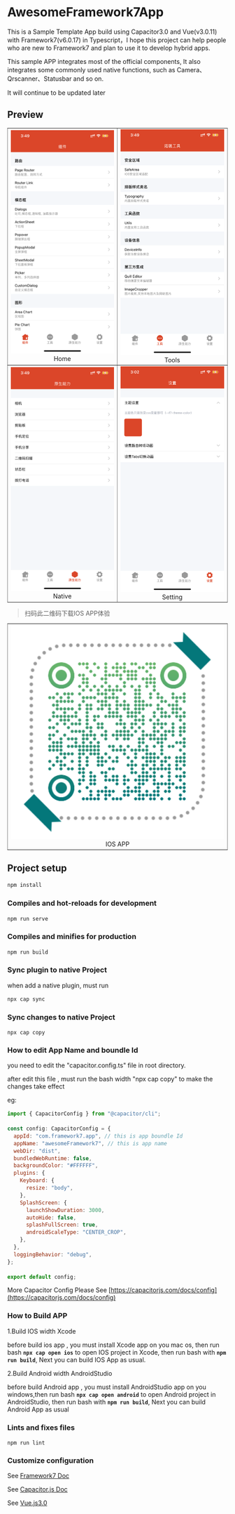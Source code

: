 # AwesomeFramework7App
This is a Sample Template App build using Capacitor3.0 and Vue(v3.0.11) with Framework7(v6.0.17) in Typescript，I hope this project can help people who are new to Framework7 and plan to use it to develop hybrid apps.

This sample APP integrates most of the official components, It also integrates some commonly used native functions, such as Camera、Qrscanner、Statusbar and so on.

It will continue to be updated later

## Preview

<table border frame=void collapse="collapse">
  <tr>
    <td align="center">
    <img src="./preview/home.png" width="375" />
    <div>Home</div>
    </td>
    <td align="center">
    <img src="./preview/tools.png" width="375" />
    <div>Tools</div>
    </td>
  </tr>
  <tr>
    <td align="center">
    <img src="./preview/native.png" width="375" />
    <div>Native</div>
    </td>
    <td align="center">
    <img src="./preview/setting.png" width="375" />
    <div>Setting</div>
    </td>
  </tr>
</table>


>扫码此二维码下载IOS APP体验
<table border frame=void collapse="collapse">
  <tr>
    <td align="center">
    <img src="./preview/app_ios.png" width="750" />
    <div>IOS APP</div>
    </td>
  </tr>
</table>


## Project setup
```bash
npm install
```

### Compiles and hot-reloads for development
```bash
npm run serve
```

### Compiles and minifies for production
```bash
npm run build
```
### Sync plugin to native Project
when add a native plugin, must run 
```bash
npx cap sync
```
### Sync changes to native Project
```
npx cap copy
```
### How to edit App Name and boundle Id
you need to edit the "capacitor.config.ts" file in root directory.

after edit this file , must run the bash width "npx cap copy" to make the changes take effect

eg:
```js
import { CapacitorConfig } from "@capacitor/cli";

const config: CapacitorConfig = {
  appId: "com.framework7.app", // this is app boundle Id
  appName: "awesomeFramework7", // this is app name
  webDir: "dist",
  bundledWebRuntime: false,
  backgroundColor: "#FFFFFF",
  plugins: {
    Keyboard: {
      resize: "body",
    },
    SplashScreen: {
      launchShowDuration: 3000,
      autoHide: false,
      splashFullScreen: true,
      androidScaleType: "CENTER_CROP",
    },
  },
  loggingBehavior: "debug",
};

export default config;
```
More Capacitor Config Please See [https://capacitorjs.com/docs/config](https://capacitorjs.com/docs/config)

### How to Build APP
1.Build IOS width Xcode

before build ios app , you must install Xcode app on you mac os, then run bash **```npx cap open ios```** to open IOS project in Xcode, then run bash with **```npm run build```**, Next you can build IOS App as usual.

2.Build Android width AndroidStudio

before build Android app , you must install AndroidStudio app on you windows,then run bash **```npx cap open android```** to open Android project in AndroidStudio, then run bash with **```npm run build```**, Next you can build Android App as usual
### Lints and fixes files
```
npm run lint
```

### Customize configuration
See [Framework7 Doc](https://framework7.io/)

See [Capacitor.js Doc](https://capacitorjs.com/docs)

See [Vue.js3.0](https://v3.cn.vuejs.org/guide/introduction.html)
